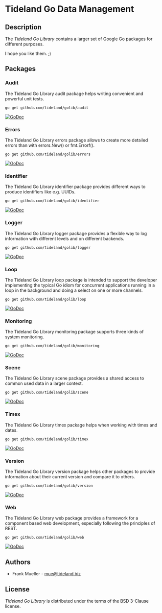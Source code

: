 # Tideland Go Data Management

## Description

The *Tideland Go Library* contains a larger set of Google Go packages
for different purposes. 

I hope you like them. ;)

## Packages

### Audit

The Tideland Go Library audit package helps writing convenient and
powerful unit tests.

```
go get github.com/tideland/golib/audit
```

[![GoDoc](https://godoc.org/github.com/tideland/golib/audit?status.svg)](https://godoc.org/github.com/tideland/golib/audit)

### Errors

The Tideland Go Library errors package allows to create more
detailed errors than with errors.New() or fmt.Errorf().

```
go get github.com/tideland/golib/errors
```

[![GoDoc](https://godoc.org/github.com/tideland/golib/errors?status.svg)](https://godoc.org/github.com/tideland/golib/errors)

### Identifier

The Tideland Go Library identifier package provides different ways
to produce identifiers like e.g. UUIDs.

```
go get github.com/tideland/golib/identifier
```

[![GoDoc](https://godoc.org/github.com/tideland/golib/identifier?status.svg)](https://godoc.org/github.com/tideland/golib/identifier)

### Logger

The Tideland Go Library logger package provides a flexible
way to log information with different levels and on different
backends.

```
go get github.com/tideland/golib/logger
```

[![GoDoc](https://godoc.org/github.com/tideland/golib/logger?status.svg)](https://godoc.org/github.com/tideland/golib/logger)

### Loop

The Tideland Go Library loop package is intended to support
the developer implementing the typical Go idiom for
concurrent applications running in a loop in the background
and doing a select on one or more channels.

```
go get github.com/tideland/golib/loop
```

[![GoDoc](https://godoc.org/github.com/tideland/golib/loop?status.svg)](https://godoc.org/github.com/tideland/golib/loop)

### Monitoring

The Tideland Go Library monitoring package supports three kinds of 
system monitoring.

```
go get github.com/tideland/golib/monitoring
```

[![GoDoc](https://godoc.org/github.com/tideland/golib/monitoring?status.svg)](https://godoc.org/github.com/tideland/golib/monitoring)

### Scene

The Tideland Go Library scene package provides a shared access to common
used data in a larger context.

```
go get github.com/tideland/golib/scene
```

[![GoDoc](https://godoc.org/github.com/tideland/golib/scene?status.svg)](https://godoc.org/github.com/tideland/golib/scene)

### Timex

The Tideland Go Library timex package helps when working with times and dates.

```
go get github.com/tideland/golib/timex
```

[![GoDoc](https://godoc.org/github.com/tideland/golib/timex?status.svg)](https://godoc.org/github.com/tideland/golib/timex)

### Version

The Tideland Go Library version package helps other packages to
provide information about their current version and compare it
to others.

```
go get github.com/tideland/golib/version
```

[![GoDoc](https://godoc.org/github.com/tideland/golib/version?status.svg)](https://godoc.org/github.com/tideland/golib/version)

### Web

The Tideland Go Library web package provides a framework for a component based web
development, especially following the principles of REST.

```
go get github.com/tideland/golib/web
```

[![GoDoc](https://godoc.org/github.com/tideland/golib/web?status.svg)](https://godoc.org/github.com/tideland/golib/web)

## Authors

- Frank Mueller - <mue@tideland.biz>

## License

*Tideland Go Library* is distributed under the terms of the BSD 3-Clause license.
